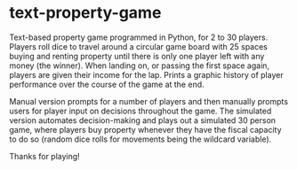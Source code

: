 # text-property-game
Text-based property game programmed in Python, for 2 to 30 players.
Players roll dice to travel around a circular game board with 25 spaces buying and renting property until there is only one player left with any money (the winner). When landing on, or passing the first space again, players are given their income for the lap. Prints a graphic history of player performance over the course of the game at the end.

Manual version prompts for a number of players and then manually prompts users for player input on decisions throughout the game. 
The simulated version automates decision-making and plays out a simulated 30 person game, where players buy property whenever they have the fiscal capacity to do so (random dice rolls for movements being the wildcard variable).

Thanks for playing!
